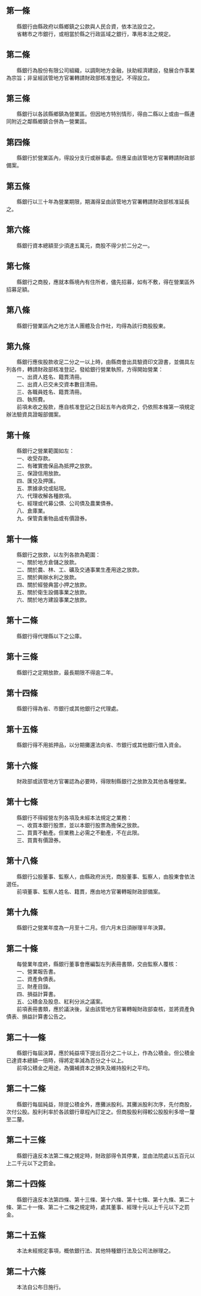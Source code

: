 第一條 
-------
　　縣銀行由縣政府以縣鄉鎮之公款與人民合資，依本法設立之。  
　　省轄市之市銀行，或相當於縣之行政區域之銀行，準用本法之規定。  


第二條 
-------
　　縣銀行為股份有限公司組織，以調劑地方金融，扶助經濟建設，發展合作事業為宗旨；非呈經該管地方官署轉請財政部核准登記，不得設立。  


第三條 
-------
　　縣銀行以各該縣鄉鎮為營業區。但因地方特別情形，得由二縣以上或由一縣連同附近之鄰縣鄉鎮合併為一營業區。  


第四條 
-------
　　縣銀行於營業區內，得設分支行或辦事處。但應呈由該管地方官署轉請財政部備案。  


第五條 
-------
　　縣銀行以三十年為營業期限，期滿得呈由該管地方官署轉請財政部核准延長之。  


第六條 
-------
　　縣銀行資本總額至少須達五萬元，商股不得少於二分之一。  


第七條 
-------
　　縣銀行之商股，應就本縣境內有住所者，儘先招募，如有不敷，得在營業區外招募足額。  


第八條 
-------
　　縣銀行營業區內之地方法人團體及合作社，均得為該行商股股東。  


第九條 
-------
　　縣銀行應俟股款收足二分之一以上時，由縣商會出具驗資印文證書，並備具左列各件，轉請財政部核准登記，發給銀行營業執照，方得開始營業：  
　　一、出資人姓名、籍貫清冊。  
　　二、出資人已交未交資本數目清冊。  
　　三、各職員姓名、籍貫清冊。  
　　四、執照費。  
　　前項未收之股款，應自核准登記之日起五年內收齊之，仍依照本條第一項規定辦法驗資具證報部備案。  


第十條 
-------
　　縣銀行之營業範圍如左：  
　　一、收受存款。  
　　二、有確實擔保品為抵押之放款。  
　　三、保證信用放款。  
　　四、匯兌及押匯。  
　　五、票據承兌或貼現。  
　　六、代理收解各種款項。  
　　七、經理或代募公債、公司債及農業債券。  
　　八、倉庫業。  
　　九、保管貴重物品或有價證券。  


第十一條 
---------
　　縣銀行之放款，以左列各款為範圍：  
　　一、關於地方倉儲之放款。  
　　二、關於農、林、工、礦及交通事業生產用途之放款。  
　　三、關於興辦水利之放款。  
　　四、關於經營典當小押之放款。  
　　五、關於衛生設備事業之放款。  
　　六、關於地方建設事業之放款。  


第十二條 
---------
　　縣銀行得代理縣以下之公庫。  


第十三條 
---------
　　縣銀行之定期放款，最長期限不得逾二年。  


第十四條 
---------
　　縣銀行得為省、市銀行或其他銀行之代理處。  


第十五條 
---------
　　縣銀行得不用抵押品，以分期攤還法向省、市銀行或其他銀行借入資金。  


第十六條 
---------
　　財政部或該管地方官署認為必要時，得限制縣銀行之放款及其他各種營業。  


第十七條 
---------
　　縣銀行不得經營左列各項及未經本法規定之業務：  
　　一、收買本銀行股票，並以本銀行股票為擔保之放款。  
　　二、買賣不動產。但業務上必需之不動產，不在此限。  
　　三、買賣有價證券。  


第十八條 
---------
　　縣銀行公股董事、監察人，由縣政府派充，商股董事、監察人，由股東會依法選任。  
　　前項董事、監察人姓名、籍貫，應由地方官署轉報財政部備案。  


第十九條 
---------
　　縣銀行之營業年度為一月至十二月。但六月末日須辦理半年決算。  


第二十條 
---------
　　每營業年度終，縣銀行董事會應編製左列表冊書類，交由監察人覆核：  
　　一、營業報告書。  
　　二、資產負債表。  
　　三、財產目錄。  
　　四、損益計算書。  
　　五、公積金及股息、紅利分派之議案。  
　　前項表冊書類，應於議決後，呈由該管地方官署轉報財政部查核，並將資產負債表、損益計算書公告之。  


第二十一條 
-----------
　　縣銀行每屆決算，應於純益項下提出百分之二十以上，作為公積金。但公積金已達資本總額一倍時，得將定率減為百分之十以上。  
　　前項公積金之用途，為彌補資本之損失及維持股利之平均。  


第二十二條 
-----------
　　縣銀行每屆純益，除提公積金外，應攤派股利。其攤派股利次序，先付商股，次付公股。股利利率於各該銀行章程內訂定之。但商股股利得較公股股利多增一釐至二釐。  


第二十三條 
-----------
　　縣銀行違反本法第二條之規定時，財政部得令其停業，並由法院處以五百元以上二千元以下之罰金。  


第二十四條 
-----------
　　縣銀行違反本法第四條、第十三條、第十六條、第十七條、第十九條、第二十條、第二十一條、第二十二條之規定時，處其董事、經理十元以上千元以下之罰金。  


第二十五條 
-----------
　　本法未經規定事項，概依銀行法、其他特種銀行法及公司法辦理之。  


第二十六條 
-----------
　　本法自公布日施行。